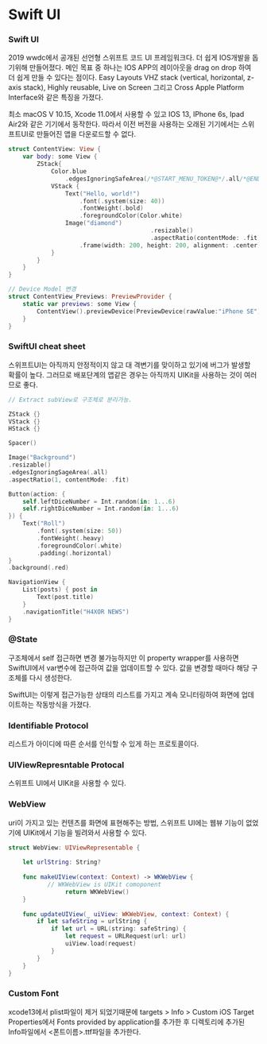 # Swift UI

### Swift UI

2019 wwdc에서 공개된 선언형 스위프트 코드 UI 프레임워크다. 더 쉽게 IOS개발을 돕기위해 만들어졌다. 메인 목표 중 하나는 IOS APP의 레이아웃을 drag on drop 하여 더 쉽게 만들 수 있다는 점이다. Easy Layouts VHZ stack (vertical, horizontal, z-axis stack), Highly reusable, Live on Screen 그리고 Cross Apple Platform Interface와 같은 특징을 가졌다.

최소 macOS V 10.15, Xcode 11.0에서 사용할 수 있고 IOS 13, IPhone 6s, Ipad Air2와 같은 기기에서 동작한다. 따라서 이전 버전을 사용하는 오래된 기기에서는 스위프트UI로 만들어진 앱을 다운로드할 수 없다.

```swift
struct ContentView: View {
    var body: some View {
        ZStack{
            Color.blue
                .edgesIgnoringSafeArea(/*@START_MENU_TOKEN@*/.all/*@END_MENU_TOKEN@*/)
            VStack {
                Text("Hello, world!")
                    .font(.system(size: 40))
                    .fontWeight(.bold)
                    .foregroundColor(Color.white)
                Image("diamond")
										.resizable()
										.aspectRatio(contentMode: .fit)
                    .frame(width: 200, height: 200, alignment: .center)
            }
        }
    }
}

// Device Model 변경
struct ContentView_Previews: PreviewProvider {
    static var previews: some View {
        ContentView().previewDevice(PreviewDevice(rawValue:"iPhone SE"))
    }
}
```



### SwiftUI cheat sheet

스위프트UI는 아직까지 안정적이지 않고 대 격변기를 맞이하고 있기에 버그가 발생할 확률이 높다. 그러므로 배포단계의 앱같은 경우는 아직까지 UIKit을 사용하는 것이 여러므로 좋다.

```swift
// Extract subView로 구조체로 분리가능.

ZStack {}
VStack {}
HStack {}

Spacer()

Image("Background")
.resizable()
.edgesIgnoringSageArea(.all)
.aspectRatio(1, contentMode: .fit)

Button(action: {
    self.leftDiceNumber = Int.random(in: 1...6)
    self.rightDiceNumber = Int.random(in: 1...6)
}) {
    Text("Roll")
        .font(.system(size: 50))
        .fontWeight(.heavy)
        .foregroundColor(.white)
        .padding(.horizontal)
}
.background(.red)

NavigationView {
    List(posts) { post in
        Text(post.title)
    }
    .navigationTitle("H4XOR NEWS")
}
```



### @State

구조체에서 self 접근하면 변경 불가능하지만 이 property wrapper를 사용하면 SwiftUI에서 var변수에 접근하여 값을 업데이트할 수 있다. 값을 변경할 때마다 해당 구조체를 다시 생성한다.

SwiftUI는 이렇게 접근가능한 상태의 리스트를 가지고 계속 모니터링하여 화면에 업데이트하는 작동방식을 가졌다.



### Identifiable Protocol

리스트가 아이디에 따른 순서를 인식할 수 있게 하는 프로토콜이다.



### UIViewRepresntable Protocal

스위프트 UI에서 UIKit을 사용할 수 있다.



### WebView

uri이 가지고 있는 컨텐츠를 화면에 표현해주는 방법, 스위프트 UI에는 웹뷰 기능이 없었기에 UIKit에서 기능을 빌려와서 사용할 수 있다.

```swift
struct WebView: UIViewRepresentable {
    
    let urlString: String?
    
    func makeUIView(context: Context) -> WKWebView {
	       // WKWebView is UIKit comoponent
				return WKWebView()
    }
    
    func updateUIView(_ uiView: WKWebView, context: Context) {
        if let safeString = urlString {
            if let url = URL(string: safeString) {
                let request = URLRequest(url: url)
                uiView.load(request)
            }
        }
    }
}
```



### Custom Font

xcode13에서 plist파일이 제거 되었기때문에 targets > Info > Custom iOS Target Properties에서 Fonts provided by application를 추가한 후 디렉토리에 추가된 Info파일에서 <폰트이름>.ttf파일을 추가한다.
